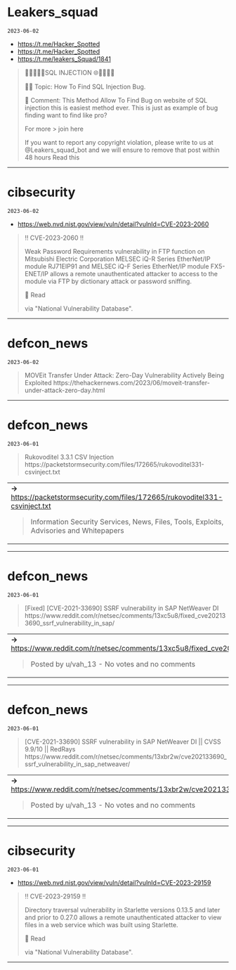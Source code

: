 # Leakers_squad
`2023-06-02`

* https://t.me/Hacker_Spotted
* https://t.me/Hacker_Spotted
* https://t.me/leakers_Squad/1841

<blockquote>
👨‍💻👨‍💻🌐SQL INJECTION 🌐👨‍💻👨‍💻

👨‍💻 Topic: How To Find SQL Injection Bug. 

💬 Comment: This Method Allow To Find Bug on website of SQL injection this is easiest method ever. This is just as example of bug finding want to find like pro?

For more &gt; join here

If you want to report any copyright violation, please write to us at  @Leakers_squad_bot and we will ensure to remove that post within 48 hours
Read this
</blockquote>

---

# cibsecurity
`2023-06-02`

* https://web.nvd.nist.gov/view/vuln/detail?vulnId=CVE-2023-2060

<blockquote>
‼ CVE-2023-2060 ‼

Weak Password Requirements vulnerability in FTP function on Mitsubishi Electric Corporation MELSEC iQ-R Series EtherNet/IP module RJ71EIP91 and MELSEC iQ-F Series EtherNet/IP module FX5-ENET/IP allows a remote unauthenticated attacker to access to the module via FTP by dictionary attack or password sniffing.

📖 Read

via &quot;National Vulnerability Database&quot;.
</blockquote>

---

# defcon_news
`2023-06-02`

<blockquote>
MOVEit Transfer Under Attack: Zero-Day Vulnerability Actively Being Exploited
https://thehackernews.com/2023/06/moveit-transfer-under-attack-zero-day.html
</blockquote>

---

# defcon_news
`2023-06-01`

<blockquote>
Rukovoditel 3.3.1 CSV Injection
https://packetstormsecurity.com/files/172665/rukovoditel331-csvinject.txt
</blockquote>

<table><tr><td><b>→</b><a href="https://packetstormsecurity.com/files/172665/rukovoditel331-csvinject.txt">
https://packetstormsecurity.com/files/172665/rukovoditel331-csvinject.txt
</a>
<blockquote>
Information Security Services, News, Files, Tools, Exploits, Advisories and Whitepapers
</blockquote>
</td></tr></table>

---

# defcon_news
`2023-06-01`

<blockquote>
[Fixed] [CVE-2021-33690] SSRF vulnerability in SAP NetWeaver DI
https://www.reddit.com/r/netsec/comments/13xc5u8/fixed_cve202133690_ssrf_vulnerability_in_sap/
</blockquote>

<table><tr><td><b>→</b><a href="https://www.reddit.com/r/netsec/comments/13xc5u8/fixed_cve202133690_ssrf_vulnerability_in_sap/">
https://www.reddit.com/r/netsec/comments/13xc5u8/fixed_cve202133690_ssrf_vulnerability_in_sap/
</a>
<blockquote>
Posted by u/vah_13 - No votes and no comments
</blockquote>
</td></tr></table>

---

# defcon_news
`2023-06-01`

<blockquote>
[CVE-2021-33690] SSRF vulnerability in SAP NetWeaver DI || CVSS 9.9/10 || RedRays
https://www.reddit.com/r/netsec/comments/13xbr2w/cve202133690_ssrf_vulnerability_in_sap_netweaver/
</blockquote>

<table><tr><td><b>→</b><a href="https://www.reddit.com/r/netsec/comments/13xbr2w/cve202133690_ssrf_vulnerability_in_sap_netweaver/">
https://www.reddit.com/r/netsec/comments/13xbr2w/cve202133690_ssrf_vulnerability_in_sap_netweaver/
</a>
<blockquote>
Posted by u/vah_13 - No votes and no comments
</blockquote>
</td></tr></table>

---

# cibsecurity
`2023-06-01`

* https://web.nvd.nist.gov/view/vuln/detail?vulnId=CVE-2023-29159

<blockquote>
‼ CVE-2023-29159 ‼

Directory traversal vulnerability in Starlette versions 0.13.5 and later and prior to 0.27.0 allows a remote unauthenticated attacker to view files in a web service which was built using Starlette.

📖 Read

via &quot;National Vulnerability Database&quot;.
</blockquote>

---

